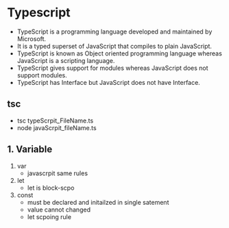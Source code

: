 # Typescript

- TypeScript is a programming language developed and maintained by Microsoft.
- It is a typed superset of JavaScript that compiles to plain JavaScript.
- TypeScript is known as Object oriented programming language whereas JavaScript is a scripting language.
- TypeScript gives support for modules whereas JavaScript does not support modules.
- TypeScript has Interface but JavaScript does not have Interface.

## tsc

- tsc typeScrpit_FileName.ts
- node javaScrpit_fileName.ts

## 1. Variable

1. var
   - javascrpit same rules
2. let
   - let is block-scpo
3. const
   - must be declared and initailzed in single satement
   - value cannot changed
   - let scpoing rule
